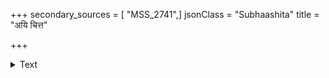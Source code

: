 +++
secondary_sources = [ "MSS_2741",]
jsonClass = "Subhaashita"
title = "अयि चित्त"

+++

<details><summary>Text</summary>

अयि चित्त वित्तलेशे सहजप्रेम्णा कियन्नु लुब्धमसि।  
न तथापि तद्वियोगः केवलमास्ते शिवेनापि॥
</details>
